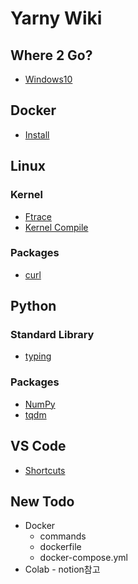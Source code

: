 Yarny Wiki
==========

Where 2 Go?
-----------

- [Windows10](./windows10)
<!-- - []() -->

Docker
------

- [Install](./docker/install)
<!-- - []() -->

Linux
-----

### Kernel
- [Ftrace](./linux/ftrace)
- [Kernel Compile](./linux/kernel-compile)
### Packages
- [curl](./linux/curl)
<!-- - []() -->


Python
------

### Standard Library
- [typing](./python/typing)
### Packages
- [NumPy](./python/numpy)
- [tqdm](./python/tqdm)
<!-- - []() -->

VS Code
-------

- [Shortcuts](./vscode/shortcuts)
<!-- - []() -->

New Todo
--------

- Docker
  - commands
  - dockerfile
  - docker-compose.yml
- Colab - notion참고
